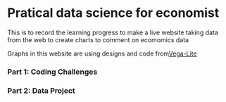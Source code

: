 <head>
  <link rel="stylesheet" type="text/css" href="index.css">
</head>
<h1>Pratical data science for economist</h1>
<p>This is to record the learning progress to make a live website taking data from the web to create charts to comment on ecomomics data</p>
<p>Graphs in this website are using designs and code from<a href="https://vega.github.io/vega-lite">Vega-Lite</a></p>

<h3>Part 1: Coding Challenges</h3>
<p></p>

<h3>Part 2: Data Project</h3>
<p></p>
